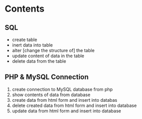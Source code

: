 # Contents

## SQL
- create table
- inert data into table
- alter [change the structure of] the table
- update content of data in the table
- delete data from the table

## PHP & MySQL Connection
1. create connection to MySQL database from php
2. show contents of data from database
3. create data from html form and insert into databas
4. delete created data from html form and insert into database
5. update data from html form and insert into database